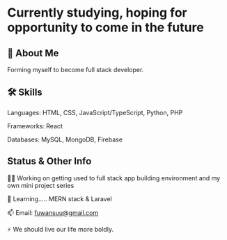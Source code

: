 
# Currently studying, hoping for opportunity to come in the future




## 🚀 About Me
Forming myself to become full stack developer.


## 🛠 Skills
Languages: HTML, CSS, JavaScript/TypeScript, Python, PHP

Frameworks: React

Databases: MySQL, MongoDB, Firebase


## Status & Other Info
👩‍💻 Working on getting used to full stack app building environment and my own mini project series

🧠 Learning..... MERN stack & Laravel

📫 Email: fuwansuu@gmail.com

⚡️ We should live our life more boldly.

